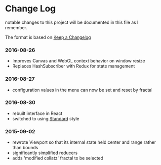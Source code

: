 # Change Log
notable changes to this project will be documented in this file as I remember.

The format is based on [Keep a Changelog](http://keepachangelog.com/)

### 2016-08-26
- Improves Canvas and WebGL context behavior on window resize
- Replaces HashSubscriber with Redux for state management

### 2016-08-27
- configuration values in the menu can now be set and reset by fractal

### 2016-08-30
- rebuilt interface in React
- switched to using [Standard](http://standardjs.com/) style

### 2015-09-02
- rewrote Viewport so that its internal state held center and range rather than bounds
- significantly simplified reducers
- adds 'modified collatz' fractal to be selected

